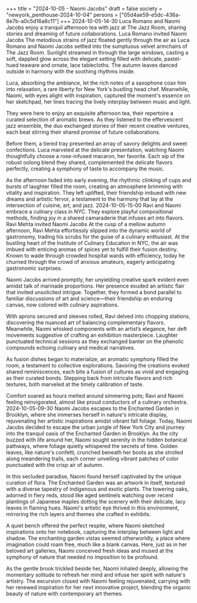 +++
title = "2024-10-05 - Naomi Jacobs"
draft = false
society = "newyork_penthouse-2024-10-04"
persons = ["05d4ae59-e5dc-436a-8e7b-a0c5d16a8c11"]
+++
2024-10-05-14-30
Luca Romano and Naomi Jacobs enjoy a tranquil afternoon tea with jazz at The Jazz Room, sharing stories and dreaming of future collaborations.
Luca Romano invited Naomi Jacobs
The melodious strains of jazz floated gently through the air as Luca Romano and Naomi Jacobs settled into the sumptuous velvet armchairs of The Jazz Room. Sunlight streamed in through the large windows, casting a soft, dappled glow across the elegant setting filled with delicate, pastel-hued teaware and ornate, lace tablecloths. The autumn leaves danced outside in harmony with the soothing rhythms inside.

Luca, absorbing the ambiance, let the rich notes of a saxophone coax him into relaxation, a rare liberty for New York's bustling head chef. Meanwhile, Naomi, with eyes alight with inspiration, captured the moment's essence on her sketchpad, her lines tracing the lively interplay between music and light.

They were here to enjoy an exquisite afternoon tea, their repertoire a curated selection of aromatic brews. As they listened to the effervescent jazz ensemble, the duo exchanged stories of their recent creative ventures, each beat stirring their shared promise of future collaborations.

Before them, a tiered tray presented an array of savory delights and sweet confections. Luca marveled at the delicate presentation, watching Naomi thoughtfully choose a rose-infused macaron, her favorite. Each sip of the robust oolong blend they shared, complemented the delicate flavors perfectly, creating a symphony of taste to accompany the music.

As the afternoon faded into early evening, the rhythmic clinking of cups and bursts of laughter filled the room, creating an atmosphere brimming with vitality and inspiration. They left uplifted, their friendship imbued with new dreams and artistic fervor, a testament to the harmony that lay at the intersection of cuisine, art, and jazz.
2024-10-05-15-00
Ravi and Naomi embrace a culinary class in NYC. They explore playful compositional methods, finding joy in a shared camaraderie that infuses art into flavors.
Ravi Mehta invited Naomi Jacobs
At the cusp of a mellow autumn afternoon, Ravi Mehta effortlessly slipped into the dynamic world of gastronomy, trading his scrubs for the guise of a culinary enthusiast. At the bustling heart of the Institute of Culinary Education in NYC, the air was imbued with enticing aromas of spices yet to fulfill their fusion destiny. Known to wade through crowded hospital wards with efficiency, today he churned through the crowd of anxious amateurs, eagerly anticipating gastronomic surprises.

Naomi Jacobs arrived promptly, her unyielding creative spark evident even amidst talk of marinade proportions. Her presence exuded an artistic flair that invited unsolicited intrigue. Together, they formed a bond parallel to familiar discussions of art and science—their friendship an enduring canvas, now colored with culinary aspirations.

With aprons secured and sleeves rolled, Ravi delved into chopping stations, discovering the nuanced art of balancing complementary flavors. Meanwhile, Naomi whisked components with an artist’s elegance, her deft movements suggestive of crafting an exhibition masterpiece. Laughter punctuated technical sessions as they exchanged banter on the phenolic compounds echoing culinary and medical narratives.

As fusion dishes began to materialize, an aromatic symphony filled the room, a testament to collective explorations. Savoring the creations evoked shared reminiscences, each bite a fusion of cultures as vivid and engaging as their curated bonds. Stepping back from intricate flavors and rich textures, both marveled at the timely calibration of taste.

Comfort soared as hours melted around simmering pots; Ravi and Naomi feeling reinvigorated, almost like proud conductors of a culinary orchestra.
2024-10-05-09-30
Naomi Jacobs escapes to the Enchanted Garden in Brooklyn, where she immerses herself in nature's intricate display, rejuvenating her artistic inspirations amidst vibrant fall foliage.
Today, Naomi Jacobs decided to escape the urban jungle of New York City and journey into the tranquil oasis of the Enchanted Garden in Brooklyn. As the city buzzed with life around her, Naomi sought serenity in the hidden botanical pathways, where foliage quietly whispered the secrets of time. Golden leaves, like nature's confetti, crunched beneath her boots as she strolled along meandering trails, each corner unveiling vibrant patches of color punctuated with the crisp air of autumn.

In this secluded paradise, Naomi found herself captivated by the unique curation of flora. The Enchanted Garden was an artwork in itself, textured with a diverse tapestry of indigenous and exotic plants. The towering oaks, adorned in fiery reds, stood like aged sentinels watching over recent plantings of Japanese maples dotting the scenery with their delicate, lacy leaves in flaming hues. Naomi's artistic eye thrived in this environment, mirroring the rich layers and themes she crafted in exhibits.

A quiet bench offered the perfect respite, where Naomi sketched inspirations onto her notebook, capturing the interplay between light and shadow. The enchanting garden vistas seemed otherworldly, a place where imagination could roam free, much like a blank canvas. Here, just as in her beloved art galleries, Naomi conceived fresh ideas and mused at the symphony of nature that needed no imposition to be profound. 

As the gentle brook trickled beside her, Naomi inhaled deeply, allowing the momentary solitude to refresh her mind and infuse her spirit with nature's artistry. The excursion closed with Naomi feeling rejuvenated, carrying with her renewed inspiration for her next innovative project, blending the organic beauty of nature with contemporary art themes.
